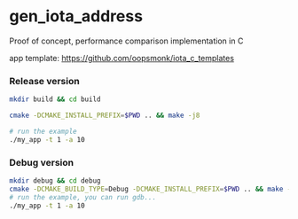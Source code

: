 # gen_iota_address

Proof of concept, performance comparison implementation in C 

app template: https://github.com/oopsmonk/iota_c_templates


### Release version
```bash
mkdir build && cd build

cmake -DCMAKE_INSTALL_PREFIX=$PWD .. && make -j8

# run the example 
./my_app -t 1 -a 10

```

### Debug version
```bash
mkdir debug && cd debug
cmake -DCMAKE_BUILD_TYPE=Debug -DCMAKE_INSTALL_PREFIX=$PWD .. && make -j8
# run the example, you can run gdb... 
./my_app -t 1 -a 10
```
